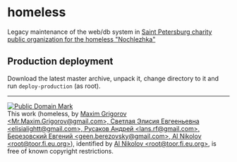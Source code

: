 # homeless

Legacy maintenance of the web/db system in
[Saint Petersburg charity public organization for the homeless "Nochlezhka"](http://homeless.ru/)

## Production deployment

Download the latest master archive, unpack it, change directory to it and run 
`deploy-production` (as root).

---

<p xmlns:dct="http://purl.org/dc/terms/">
<a rel="license" href="http://creativecommons.org/publicdomain/mark/1.0/">
<img src="http://i.creativecommons.org/p/mark/1.0/88x31.png"
     style="border-style: none;" alt="Public Domain Mark" />
</a>
<br />
This work (<span property="dct:title">homeless</span>, by <a href="https://github.com/btbroot/homeless" rel="dct:creator"><span property="dct:title">Maxim Grigorov &lt;Mr.Maxim.Grigorov@gmail.com&gt;, Светлая Элисия Евгееньевна &lt;elisialightt@gmail.com&gt;, Русаков Андрей &lt;lans.rf@gmail.com&gt;, Березовский Евгений &lt;geen.berezovsky@gmail.com&gt;, Al Nikolov &lt;root@toor.fi.eu.org&gt;</span></a>), identified by <a href="https://toor.fi.eu.org" rel="dct:publisher"><span property="dct:title">Al Nikolov &lt;root@toor.fi.eu.org&gt;</span></a>, is free of known copyright restrictions.
</p>
